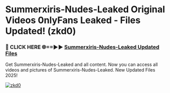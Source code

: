 # Summerxiris-Nudes-Leaked Original Videos 0nlyFans Leaked - Files Updated! (zkd0)

<h3>🔴 CLICK HERE 🌐==►► <a href="https://tinyurl.com/yc6ubb5a" rel="nofollow">Summerxiris-Nudes-Leaked Updated Files</a></h3>

Get Summerxiris-Nudes-Leaked and all content. Now you can access all videos and pictures of Summerxiris-Nudes-Leaked. New Updated Files 2025!

[![zkd0](https://i.imgur.com/7eu0CRL.gif)](https://tinyurl.com/yc6ubb5a)
